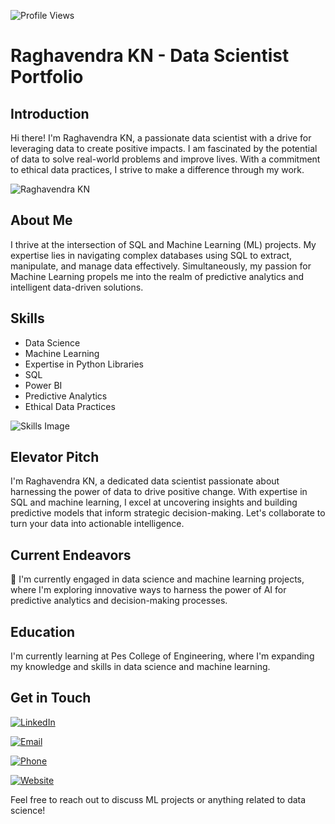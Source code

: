 ![Profile Views](https://komarev.com/ghpvc/?username=Raghavendra0827&color=brightgreen)

# Raghavendra KN - Data Scientist Portfolio

## Introduction
Hi there! I'm Raghavendra KN, a passionate data scientist with a drive for leveraging data to create positive impacts. I am fascinated by the potential of data to solve real-world problems and improve lives. With a commitment to ethical data practices, I strive to make a difference through my work.

![Raghavendra KN](https://github.com/Raghavendra0827/Raghavendra0827/assets/135142090/d88caffc-32f5-4de2-9959-91b78fc97448)

## About Me
I thrive at the intersection of SQL and Machine Learning (ML) projects. My expertise lies in navigating complex databases using SQL to extract, manipulate, and manage data effectively. Simultaneously, my passion for Machine Learning propels me into the realm of predictive analytics and intelligent data-driven solutions.

## Skills
- Data Science
- Machine Learning
- Expertise in Python Libraries
- SQL
- Power BI
- Predictive Analytics
- Ethical Data Practices

![Skills Image](https://github.com/Raghavendra0827/Raghavendra0827/assets/135142090/d6d6e157-4970-4bb3-937a-aa210252c04f)

## Elevator Pitch
I'm Raghavendra KN, a dedicated data scientist passionate about harnessing the power of data to drive positive change. With expertise in SQL and machine learning, I excel at uncovering insights and building predictive models that inform strategic decision-making. Let's collaborate to turn your data into actionable intelligence.

## Current Endeavors
🔭 I'm currently engaged in data science and machine learning projects, where I'm exploring innovative ways to harness the power of AI for predictive analytics and decision-making processes.

## Education
I'm currently learning at Pes College of Engineering, where I'm expanding my knowledge and skills in data science and machine learning.

## Get in Touch
[![LinkedIn](https://img.shields.io/badge/LinkedIn-0077B5?style=for-the-badge&logo=linkedin&logoColor=white)](www.linkedin.com/in/raghavendra-k-n-612553250)

[![Email](https://img.shields.io/badge/Email-raghavendrakn076%40gmail.com-ff69b4?style=for-the-badge&logo=gmail&logoColor=white)](mailto:raghavendrakn076@gmail.com)

[![Phone](https://img.shields.io/badge/Phone-%2B91%209353888374-ff69b4?style=for-the-badge&logo=phone&logoColor=white)](tel:+919353888374)

[![Website](https://img.shields.io/badge/Website-www.raghavendraportfolio.com-ff69b4?style=for-the-badge&logo=wordpress&logoColor=white)](https://www.raghavendraportfolio.com)

Feel free to reach out to discuss ML projects or anything related to data science!

